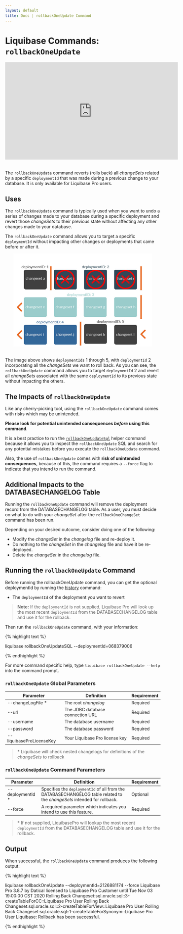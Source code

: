 ```yaml
---
layout: default
title: Docs | rollbackOneUpdate Command
---
```


# Liquibase Commands: `rollbackOneUpdate`
<div align="center">
<iframe width="560" height="315" src="https://www.youtube.com/embed/P3SL1XnCB7s" frameborder="0" allow="accelerometer; autoplay; encrypted-media; gyroscope; picture-in-picture" allowfullscreen></iframe>
</div>
<br />

The `rollbackOneUpdate` command reverts (rolls back) all *changeSets* related by a specific `deploymentId` that was made during a previous change to your database. It is only available for Liquibase Pro users.

## Uses
The `rollbackOneUpdate` command is typically used when you want to undo a series of changes made to your database during a specific deployment and revert those *changeSets* to their previous state without affecting any other changes made to your database.

The `rollbackOneUpdate` command allows you to target a specific `deploymentId` without impacting other changes or deployments that came before or after it.

<div align="center"><img src="/images/rollback_pro-target-one-update.jpg" width="450px" alt="Image example of rollbackOneUpdate" /></div>
<br />

The image above shows `deploymentIds` 1 through 5, with `deploymentId` 2 incorporating all the *changeSets* we want to roll back. As you can see, the `rollbackOneUpdate` command allows you to target `deploymentId` 2 and revert all *changeSets* associated with the same `deploymentId` to its previous state without impacting the others.

## The Impacts of `rollbackOneUpdate`
Like any cherry-picking tool, using the `rollbackOneUpdate` command comes with risks which may be unintended.

**Please look for potential unintended consequences *before* using this command**.

It is a best practice to run the [`rollbackOneUpdateSql`](/documentation/rollbackoneupdatesql.html) helper command because it allows you to inspect the `rollbackOneUpdate` SQL and search for any potential mistakes before you execute the `rollbackOneUpdate` command.

Also, the use of `rollbackOneUpdate` comes with **risk of unintended consequences**, because of this, the command requires a `--force` flag to indicate that you intend to run the command.

## Additional Impacts to the DATABASECHANGELOG Table
Running the `rollbackOneUpdate` command will remove the deployment record from the DATABASECHANGELOG table. As a user, you must decide on what to do with your *changeSet* after the `rollbackOneChangeSet` command has been run.

Depending on your desired outcome, consider doing one of the following:
- Modify the *changeSet* in the *changelog* file and re-deploy it.
- Do nothing to the *changeSet* in the *changelog* file and have it be re-deployed.
- Delete the *changeSet* in the *changelog* file.

## Running the `rollbackOneUpdate` Command
Before running the rollbackOneUpdate command, you can get the optional deploymentId by running the [history](/documentation/history.html) command:
- The `deploymentId` of the deployment you want to revert

>**Note:** If the `deploymentId` is not supplied, Liquibase Pro will look up the most recent `deploymentId` from the DATABASECHANGELOG table and use it for the rollback.

Then run the `rollbackOneUpdate` command, with your information:

{% highlight text %}

liquibase rollbackOneUpdateSQL --deploymentId=068379006

{% endhighlight %}

For more command specific help, type `liquibase rollbackOneUpdate --help` into the command prompt.

### `rollbackOneUpdate` Global Parameters

 Parameter | Definition | Requirement
 --- | --- | ---
 --changeLogFile * | The root *changelog* | Required
 --url | The JDBC database connection URL | Required
 --username | The database username | Required
 --password | The database password | Required
 --liquibaseProLicenseKey | Your Liquibase Pro license key | Required

> &#42; Liquibase will check nested changelogs for definitions of the *changeSets* to rollback

### `rollbackOneUpdate` Command Parameters

 Parameter | Definition | Requirement
 --- | --- | ---
 --deploymentId * | Specifies the `deploymentId` of all from the DATABASECHANGELOG table related to the *changeSets* intended for rollback. | Optional
 --force | A required parameter which indicates you intend to use this feature. | Required

> &#42; If not supplied, LiquibasePro will lookup the most recent `deploymentId` from the DATABASECHANGELOG table and use it for the rollback.

## Output
When successful, the `rollbackOneUpdate` command produces the following output:

{% highlight text %}

liquibase rollbackOneUpdate --deploymentId=2126881174 --force
Liquibase Pro 3.8.7 by Datical licensed to Liquibase Pro Customer until Tue Nov 03 19:00:00 CST 2020
Rolling Back Changeset:sql.oracle.sql::3-createTableForCC::Liquibase Pro User
Rolling Back Changeset:sql.oracle.sql::2-createTableForView::Liquibase Pro User
Rolling Back Changeset:sql.oracle.sql::1-createTableForSynonym::Liquibase Pro User
Liquibase: Rollback has been successful.

{% endhighlight %}
